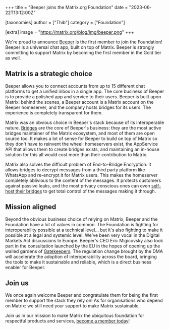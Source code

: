 +++
title = "Beeper joins the Matrix.org Foundation"
date = "2023-06-22T13:12:00Z"

[taxonomies]
author = ["Thib"]
category = ["Foundation"]

[extra]
image = "https://matrix.org/blog/img/beeper.png"
+++

We're proud to announce [Beeper](https://beeper.com) is the first member to join
the Foundation! Beeper is a universal chat app, built on top of Matrix. Beeper
is strongly committing to support Matrix by becoming the first member in the
Gold tier as well.

## Matrix is a strategic choice

Beeper allows you to connect accounts from up to 15 different chat platforms to
get a unified inbox in a single app. The core business of Beeper is to provide a
polished app and service to their users. Beeper is built upon Matrix: behind the
scenes, a Beeper account is a Matrix account on the Beeper homeserver, and the
company hosts bridges for its users. The experience is completely transparent
for them.

Matrix was an obvious choice in Beeper's stack because of its interoperable
nature. [Bridges](https://matrix.org/ecosystem/bridges/) are the core of
Beeper's business: they are the most active bridges maintainer of the Matrix
ecosystem, and most of them are open source too. It makes a lot of sense for
Beeper to build on top of Matrix so they don't have to reinvent the wheel:
homeservers exist, the AppService API that allows them to create bridges exists,
and maintaining an in-house solution for this all would cost more than their
contribution to Matrix.

Matrix also solves the difficult problem of End-to-Bridge Encryption: it allows
bridges to decrypt messages from a third party platform like WhatsApp and
re-encrypt it for Matrix users. This makes the homeserver completely oblivious
to the content of the messages. It protects customers against passive leaks, and
the most privacy conscious ones can even [self-host their bridges](https://github.com/beeper/bridge-manager)
to get total control of the messages making it through.

## Mission aligned

Beyond the obvious business choice of relying on Matrix, Beeper and the
Foundation have a lot of values in common. The Foundation is fighting for
interoperability possible at a technical level… but it's also fighting to make
it possible at a legal and systemic level. We've been very vocal in the Digital
Markets Act discussions In Europe. Beeper's CEO Eric Migicovsky also took part
in the consultation launched by the EU in the hopes of opening up the walled
gardens of [Gatekeepers](https://commission.europa.eu/strategy-and-policy/priorities-2019-2024/europe-fit-digital-age/digital-markets-act-ensuring-fair-and-open-digital-markets_en#who-are-the-gatekeepers).
The regulation change brought by the DMA will accelerate the adoption of
interoperability across the board, bringing the tools to make it sustainable and
reliable, which is a direct business enabler for Beeper.

## Join us

We once again welcome Beeper and congratulate them for being the first member to
support the stack they rely on! As for organisations who depend on Matrix: we
still need your support to make Matrix sustainable.

Join us in our mission to make Matrix the ubiquitous foundation for respectful
products and services, [become a member today](https://matrix.org/membership)!
